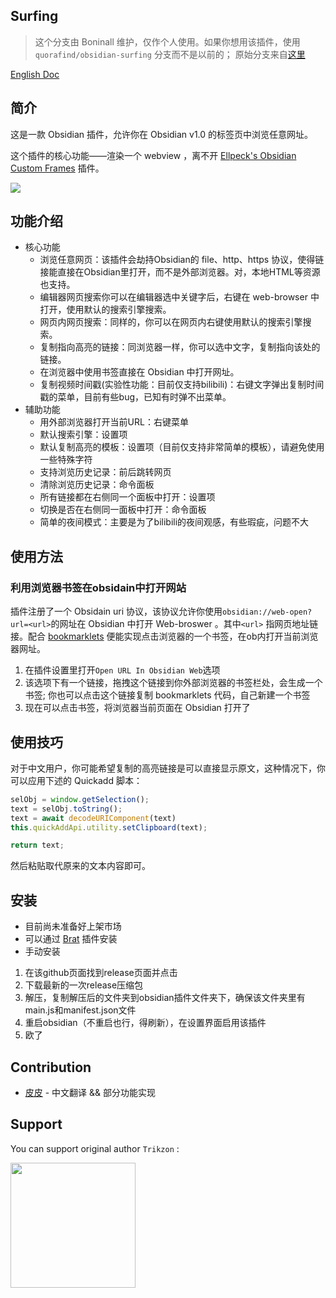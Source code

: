 ## Surfing

> 这个分支由 Boninall 维护，仅作个人使用。如果你想用该插件，使用 `quorafind/obsidian-surfing` 分支而不是以前的；
> 原始分支来自[这里](https://github.com/Trikzon/obsidian-web-browser)

[English Doc](README.md)

## 简介

这是一款 Obsidian 插件，允许你在 Obsidian v1.0 的标签页中浏览任意网址。

这个插件的核心功能——渲染一个 webview
，离不开 [Ellpeck's Obsidian Custom Frames](https://github.com/Ellpeck/ObsidianCustomFrames) 插件。

![](assets/obsidian-web-browser.png)

## 功能介绍

- 核心功能
	- 浏览任意网页：该插件会劫持Obsidian的 file、http、https 协议，使得链接能直接在Obsidian里打开，而不是外部浏览器。对，本地HTML等资源也支持。
	- 编辑器网页搜索你可以在编辑器选中关键字后，右键在 web-browser 中打开，使用默认的搜索引擎搜索。
	- 网页内网页搜索：同样的，你可以在网页内右键使用默认的搜索引擎搜索。
	- 复制指向高亮的链接：同浏览器一样，你可以选中文字，复制指向该处的链接。
	- 在浏览器中使用书签直接在 Obsidian 中打开网址。
	- 复制视频时间戳(实验性功能：目前仅支持bilibili)：右键文字弹出复制时间戳的菜单，目前有些bug，已知有时弹不出菜单。
- 辅助功能
	- 用外部浏览器打开当前URL：右键菜单
	- 默认搜索引擎：设置项
	- 默认复制高亮的模板：设置项（目前仅支持非常简单的模板），请避免使用一些特殊字符
	- 支持浏览历史记录：前后跳转网页
	- 清除浏览历史记录：命令面板
	- 所有链接都在右侧同一个面板中打开：设置项
	- 切换是否在右侧同一面板中打开：命令面板
	- 简单的夜间模式：主要是为了bilibili的夜间观感，有些瑕疵，问题不大

## 使用方法

### 利用浏览器书签在obsidain中打开网站

插件注册了一个 Obsidain uri 协议，该协议允许你使用`obsidian://web-open?url=<url>`的网址在 Obsidian 中打开 Web-broswer
。其中`<url>`
指网页地址链接。配合 [bookmarklets](https://www.ruanyifeng.com/blog/2011/06/a_guide_for_writing_bookmarklet.html)
便能实现点击浏览器的一个书签，在ob内打开当前浏览器网址。

1. 在插件设置里打开`Open URL In Obsidian Web`选项
2. 该选项下有一个链接，拖拽这个链接到你外部浏览器的书签栏处，会生成一个书签; 你也可以点击这个链接复制 bookmarklets
   代码，自己新建一个书签
3. 现在可以点击书签，将浏览器当前页面在 Obsidian 打开了

## 使用技巧

对于中文用户，你可能希望复制的高亮链接是可以直接显示原文，这种情况下，你可以应用下述的 Quickadd 脚本：

```javascript
selObj = window.getSelection();
text = selObj.toString();
text = await decodeURIComponent(text)
this.quickAddApi.utility.setClipboard(text);

return text;
```

然后粘贴取代原来的文本内容即可。

## 安装

- 目前尚未准备好上架市场
- 可以通过 [Brat](https://github.com/TfTHacker/obsidian42-brat) 插件安装
- 手动安装

1. 在该github页面找到release页面并点击
2. 下载最新的一次release压缩包
3. 解压，复制解压后的文件夹到obsidian插件文件夹下，确保该文件夹里有main.js和manifest.json文件
4. 重启obsidian（不重启也行，得刷新），在设置界面启用该插件
5. 欧了

## Contribution

- [皮皮](https://github.com/windily-cloud) - 中文翻译 && 部分功能实现

## Support

You can support original author `Trikzon` :

[<img src="https://user-images.githubusercontent.com/14358394/115450238-f39e8100-a21b-11eb-89d0-fa4b82cdbce8.png" width="200">](https://ko-fi.com/trikzon)
